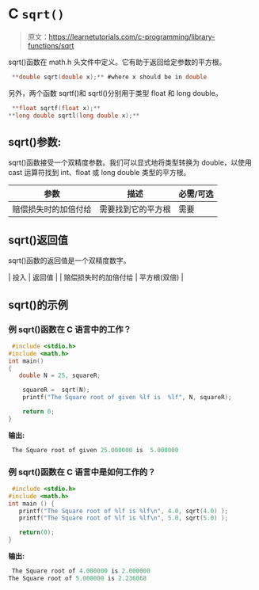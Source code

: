 # C `sqrt()`

> 原文：<https://learnetutorials.com/c-programming/library-functions/sqrt>

sqrt()函数在 math.h 头文件中定义。它有助于返回给定参数的平方根。

```c
 **double sqrt(double x);** #where x should be in double 

```

另外，两个函数 sqrtf()和 sqrtl()分别用于类型 float 和 long double。

```c
 **float sqrtf(float x);** 
**long double sqrtl(long double x);** 

```

## sqrt()参数:

sqrt()函数接受一个双精度参数。我们可以显式地将类型转换为 double，以使用 cast 运算符找到 int、float 或 long double 类型的平方根。

| 参数 | 描述 | 必需/可选 |
| --- | --- | --- |
| 赔偿损失时的加倍付给 | 需要找到它的平方根 | 需要 |

## sqrt()返回值

sqrt()函数的返回值是一个双精度数字。

| 投入 | 返回值 |
| 赔偿损失时的加倍付给 | 平方根(双倍) |

## sqrt()的示例

### 例 sqrt()函数在 C 语言中的工作？

```c
 #include <stdio.h>
#include <math.h>
int main()
{
   double N = 25, squareR;

    squareR =  sqrt(N);
    printf("The Square root of given %lf is  %lf", N, squareR);

    return 0;
} 

```

**输出:**

```c
 The Square root of given 25.000000 is  5.000000 
```

### 例 sqrt()函数在 C 语言中是如何工作的？

```c
 #include <stdio.h>
#include <math.h>
int main () {
   printf("The Square root of %lf is %lf\n", 4.0, sqrt(4.0) );
   printf("The Square root of %lf is %lf\n", 5.0, sqrt(5.0) );

   return(0);
} 

```

**输出:**

```c
 The Square root of 4.000000 is 2.000000
The Square root of 5.000000 is 2.236068 
```